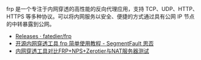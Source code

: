 frp 是一个专注于内网穿透的高性能的反向代理应用，支持 TCP、UDP、HTTP、HTTPS 等多种协议。可以将内网服务以安全、便捷的方式通过具有公网 IP 节点的中转暴露到公网。

- [Releases · fatedier/frp](https://github.com/fatedier/frp/releases)
- [开源内网穿透工具 frp 简单使用教程 - SegmentFault 思否](https://segmentfault.com/a/1190000021876836)
- [内网穿透工具对比FRP+NPS+Zerotier与NAT服务器测试 ](https://www.cnblogs.com/Pyrokine/p/13847413.html)